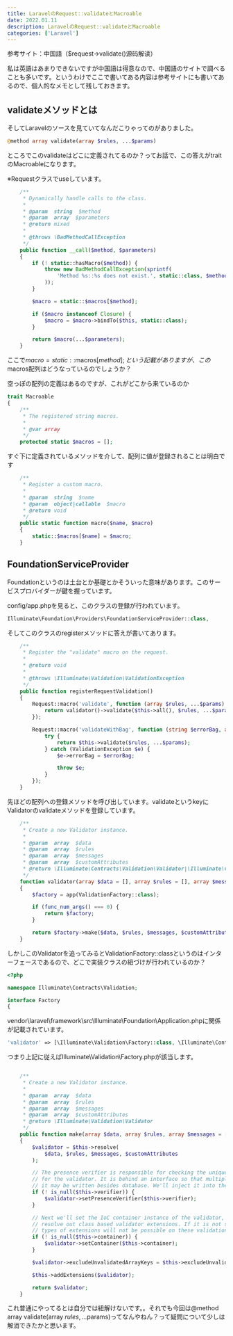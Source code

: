 ```yaml
---
title: LaravelのRequest::validateとMacroable
date: 2022.01.11
description: LaravelのRequest::validateとMacroable
categories: ['Laravel']
---
```


参考サイト：中国語（$request->validate()源码解读）

私は英語はあまりできないですが中国語は得意なので、中国語のサイトで調べることも多いです。というわけでここで書いてある内容は参考サイトにも書いてあるので、個人的なメモとして残しておきます。

## validateメソッドとは


そしてLaravelのソースを見ていてなんだこりゃってのがありました。

```php
@method array validate(array $rules, ...$params)
```


ところでこのvalidateはどこに定義されてるのか？ってお話で、この答えがtraitのMacroableになります。

※Requestクラスでuseしています。

```php
    /**
     * Dynamically handle calls to the class.
     *
     * @param  string  $method
     * @param  array  $parameters
     * @return mixed
     *
     * @throws \BadMethodCallException
     */
    public function __call($method, $parameters)
    {
        if (! static::hasMacro($method)) {
            throw new BadMethodCallException(sprintf(
                'Method %s::%s does not exist.', static::class, $method
            ));
        }

        $macro = static::$macros[$method];

        if ($macro instanceof Closure) {
            $macro = $macro->bindTo($this, static::class);
        }

        return $macro(...$parameters);
    }
```


ここで$macro = static::$macros[$method];という記載がありますが、この$macros配列はどうなっているのでしょうか？

空っぽの配列の定義はあるのですが、これがどこから来ているのか

```php
trait Macroable
{
    /**
     * The registered string macros.
     *
     * @var array
     */
    protected static $macros = [];
```


すぐ下に定義されているメソッドを介して、配列に値が登録されることは明白です

```php
    /**
     * Register a custom macro.
     *
     * @param  string  $name
     * @param  object|callable  $macro
     * @return void
     */
    public static function macro($name, $macro)
    {
        static::$macros[$name] = $macro;
    }
```


## FoundationServiceProvider


 Foundationというのは土台とか基礎とかそういった意味があります。このサービスプロバイダーが鍵を握っています。

config/app.phpを見ると、このクラスの登録が行われています。

```php
Illuminate\Foundation\Providers\FoundationServiceProvider::class,
```


そしてこのクラスのregisterメソッドに答えが書いてあります。

```php
    /**
     * Register the "validate" macro on the request.
     *
     * @return void
     *
     * @throws \Illuminate\Validation\ValidationException
     */
    public function registerRequestValidation()
    {
        Request::macro('validate', function (array $rules, ...$params) {
            return validator()->validate($this->all(), $rules, ...$params);
        });

        Request::macro('validateWithBag', function (string $errorBag, array $rules, ...$params) {
            try {
                return $this->validate($rules, ...$params);
            } catch (ValidationException $e) {
                $e->errorBag = $errorBag;

                throw $e;
            }
        });
    }
```


先ほどの配列への登録メソッドを呼び出しています。validateというkeyにValidatorのvalidateメソッドを登録しています。

```php
    /**
     * Create a new Validator instance.
     *
     * @param  array  $data
     * @param  array  $rules
     * @param  array  $messages
     * @param  array  $customAttributes
     * @return \Illuminate\Contracts\Validation\Validator|\Illuminate\Contracts\Validation\Factory
     */
    function validator(array $data = [], array $rules = [], array $messages = [], array $customAttributes = [])
    {
        $factory = app(ValidationFactory::class);

        if (func_num_args() === 0) {
            return $factory;
        }

        return $factory->make($data, $rules, $messages, $customAttributes);
    }
```


しかしこのValidatorを追ってみるとValidationFactory::classというのはインターフェースであるので、どこで実装クラスの紐づけが行われているのか？

```php
<?php

namespace Illuminate\Contracts\Validation;

interface Factory
{
```


vendor\laravel\framework\src\Illuminate\Foundation\Application.phpに関係が記載されています。

```php
'validator' => [\Illuminate\Validation\Factory::class, \Illuminate\Contracts\Validation\Factory::class],
```


つまり上記に従えばIlluminate\Validation\Factory.phpが該当します。

```php

    /**
     * Create a new Validator instance.
     *
     * @param  array  $data
     * @param  array  $rules
     * @param  array  $messages
     * @param  array  $customAttributes
     * @return \Illuminate\Validation\Validator
     */
    public function make(array $data, array $rules, array $messages = [], array $customAttributes = [])
    {
        $validator = $this->resolve(
            $data, $rules, $messages, $customAttributes
        );

        // The presence verifier is responsible for checking the unique and exists data
        // for the validator. It is behind an interface so that multiple versions of
        // it may be written besides database. We'll inject it into the validator.
        if (! is_null($this->verifier)) {
            $validator->setPresenceVerifier($this->verifier);
        }

        // Next we'll set the IoC container instance of the validator, which is used to
        // resolve out class based validator extensions. If it is not set then these
        // types of extensions will not be possible on these validation instances.
        if (! is_null($this->container)) {
            $validator->setContainer($this->container);
        }

        $validator->excludeUnvalidatedArrayKeys = $this->excludeUnvalidatedArrayKeys;

        $this->addExtensions($validator);

        return $validator;
    }

```


これ普通にやってるとは自分では紐解けないです。。それでも今回は@method array validate(array $rules, …$params)ってなんやねん？って疑問について少しは解消できたかと思います。

